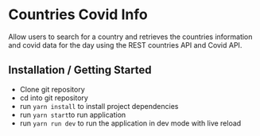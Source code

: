 # Countries Covid Info
Allow users to search for a country and retrieves the countries information and covid data for the day using the REST countries API and Covid API.

## Installation / Getting Started
- Clone git repository
- cd into git repository
- run `yarn install` to install project dependencies
- run `yarn start`to run application
- run `yarn run dev` to run the application in dev mode with live reload